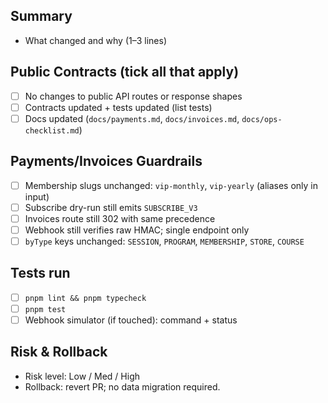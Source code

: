 ## Summary

- What changed and why (1–3 lines)

## Public Contracts (tick all that apply)

- [ ] No changes to public API routes or response shapes
- [ ] Contracts updated + tests updated (list tests)
- [ ] Docs updated (`docs/payments.md`, `docs/invoices.md`, `docs/ops-checklist.md`)

## Payments/Invoices Guardrails

- [ ] Membership slugs unchanged: `vip-monthly`, `vip-yearly` (aliases only in input)
- [ ] Subscribe dry-run still emits `SUBSCRIBE_V3`
- [ ] Invoices route still 302 with same precedence
- [ ] Webhook still verifies raw HMAC; single endpoint only
- [ ] `byType` keys unchanged: `SESSION`, `PROGRAM`, `MEMBERSHIP`, `STORE`, `COURSE`

## Tests run

- [ ] `pnpm lint && pnpm typecheck`
- [ ] `pnpm test`
- [ ] Webhook simulator (if touched): command + status

## Risk & Rollback

- Risk level: Low / Med / High
- Rollback: revert PR; no data migration required.
